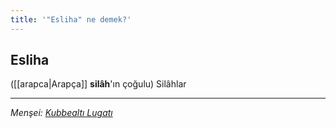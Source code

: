 ```yaml
---
title: '"Esliha" ne demek?'
---
```


## Esliha
([[arapca|Arapça]] **silâh**'ın çoğulu) Silâhlar

---
*Menşei: [Kubbealtı Lugatı](https://www.lugatim.com/s/Esliha)*